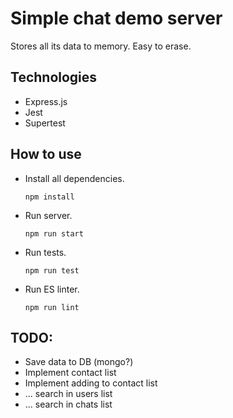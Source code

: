 # Simple chat demo server
Stores all its data to memory. Easy to erase.

## Technologies
* Express.js
* Jest
* Supertest

## How to use

* Install all dependencies.

  `npm install` 

* Run server.

  `npm run start` 

* Run tests.

  `npm run test` 

* Run ES linter.

  `npm run lint` 

## TODO:
* Save data to DB (mongo?)
* Implement contact list
* Implement adding to contact list
* ... search in users list
* ... search in chats list
